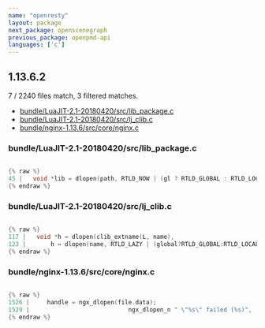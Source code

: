 ```yaml
---
name: "openresty"
layout: package
next_package: openscenegraph
previous_package: openpmd-api
languages: ['c']
---
```

## 1.13.6.2
7 / 2240 files match, 3 filtered matches.

 - [bundle/LuaJIT-2.1-20180420/src/lib_package.c](#bundleluajit-21-20180420srclib_packagec)
 - [bundle/LuaJIT-2.1-20180420/src/lj_clib.c](#bundleluajit-21-20180420srclj_clibc)
 - [bundle/nginx-1.13.6/src/core/nginx.c](#bundlenginx-1136srccorenginxc)

### bundle/LuaJIT-2.1-20180420/src/lib_package.c

```c

{% raw %}
45 |   void *lib = dlopen(path, RTLD_NOW | (gl ? RTLD_GLOBAL : RTLD_LOCAL));
{% endraw %}

```
### bundle/LuaJIT-2.1-20180420/src/lj_clib.c

```c

{% raw %}
117 |   void *h = dlopen(clib_extname(L, name),
123 |       h = dlopen(name, RTLD_LAZY | (global?RTLD_GLOBAL:RTLD_LOCAL));
{% endraw %}

```
### bundle/nginx-1.13.6/src/core/nginx.c

```c

{% raw %}
1526 |     handle = ngx_dlopen(file.data);
1529 |                            ngx_dlopen_n " \"%s\" failed (%s)",
{% endraw %}

```